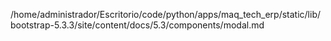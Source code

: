 /home/administrador/Escritorio/code/python/apps/maq_tech_erp/static/lib/bootstrap-5.3.3/site/content/docs/5.3/components/modal.md